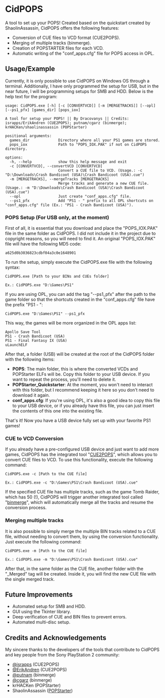 
# CidPOPS

A tool to set up your POPS! Created based on the quickstart created by ShaolinAssassin, CidPOPS offers the following features:

 - Conversion of CUE files to VCD format (CUE2POPS).
 - Merging of multiple tracks (binmerge).
 - Creation of POPSTARTER files for each VCD.
 - Automatic writing of the "conf_apps.cfg" file for POPS access in OPL.

## Usage/Example

Currently, it is only possible to use CidPOPS on Windows OS through a terminal. Additionally, I have only programmed the setup for USB, but in the near future, I will be programming setups for SMB and HDD. Below is the help text for the program:

```
usage: CidPOPS.exe [-h] [-c [CONVERTVCD]] [-m [MERGETRACKS]] [--opl] [--ps1_pfx] [games_dir] [pops_iox]

A tool for setup your POPS! || By Dracovanys || Credits: israpps/ErikAndren (CUE2POPS); putnam/cgarz (binmerge); krHACKen/shaolinassassin (POPStarter)

positional arguments:
  games_dir             Directory where all your PS1 games are stored.
  pops_iox              Path to "POPS_IOX.PAK" if not on CidPOPS directory.

options:
  -h, --help            show this help message and exit
  -c [CONVERTVCD], --convertVCD [CONVERTVCD]
                        Convert a CUE file to VCD. (Usage.: -c "D:\Downloads\Crash Bandicoot (USA)\Crash Bandicoot (USA).cue")
  -m [MERGETRACKS], --mergeTracks [MERGETRACKS]
                        Merge tracks and generate a new CUE file. (Usage.: -m "D:\Downloads\Crash Bandicoot (USA)\Crash Bandicoot (USA).cue")
  --opl                 Just create "conf_apps.cfg" file.
  --ps1_pfx             Add "PS1 - " prefix to all OPL shortcuts on "conf_apps.cfg" file (Ex.: "PS1 - Crash Bandicoot (USA)").
```

### POPS Setup (For USB only, at the moment)

First of all, it is essential that you download and place the "POPS_IOX.PAK" file in the same folder as CidPOPS. I did not include it in the project due to copyright reasons, so you will need to find it. An original "POPS_IOX.PAK" file will have the following MD5 code:

```
a625d0b3036823cdbf04a3c0e1648901
```

To run the setup, simply execute the CidPOPS.exe file with the following syntax:

```
CidPOPS.exe [Path to your BINs and CUEs folder]

Ex.: CidPOPS.exe "D:\Games\PS1"
```

If you are using OPL, you can add the tag "--ps1_pfx" after the path to the game folder so that the shortcuts created in the "conf_apps.cfg" file have the prefix "PS1 - ":

```
CidPOPS.exe "D:\Games\PS1" --ps1_pfx
```

This way, the games will be more organized in the OPL apps list:

```
Apollo Save Tool
PS1 - Crash Bandicoot (USA)
PS1 - Final Fantasy IX (USA)
uLaunchELF
```

After that, a folder (USB) will be created at the root of the CidPOPS folder with the following items:

 - **POPS**: The main folder, this is where the converted VCDs and POPStarter ELFs will be. Copy this folder to your USB device. If you want to repeat the process, you'll need to delete it.
 - **POPStarter_Quickstarter**: At the moment, you won't need to interact with this folder, but I recommend keeping it here so you don't need to download it again.
 - **conf_apps.cfg**: If you're using OPL, it's also a good idea to copy this file to your USB device, or if you already have this file, you can just insert the contents of this one into the existing file.

That's it! Now you have a USB device fully set up with your favorite PS1 games!

### CUE to VCD Conversion

If you already have a pre-configured USB device and just want to add more games, CidPOPS has the integrated tool "[CUE2POPS](https://github.com/israpps/cue2pops)", which allows you to convert CUE files to VCD. To use this functionality, execute the following command:

```
CidPOPS.exe -c [Path to the CUE file]

Ex.: CidPOPS.exe -c "D:\Games\PS1\Crash Bandicoot (USA).cue"
```

If the specified CUE file has multiple tracks, such as the game Tomb Raider, which has 50 (!), CidPOPS will trigger another integrated tool called "[binmerge](https://github.com/putnam/binmerge)", which will automatically merge all the tracks and resume the conversion process.

### Merging multiple tracks

It is also possible to simply merge the multiple BIN tracks related to a CUE file, without needing to convert them, by using the conversion functionality. Just execute the following command:

```
CidPOPS.exe -m [Path to the CUE file]

Ex.: CidPOPS.exe -m "D:\Games\PS1\Crash Bandicoot (USA).cue"
```

After that, in the same folder as the CUE file, another folder with the "_Merged" tag will be created. Inside it, you will find the new CUE file with the single merged track.

## Future Improvements

 - Automated setup for SMB and HDD.
 - GUI using the Tkinter library.
 - Deep verification of CUE and BIN files to prevent errors.
 - Automated multi-disc setup.

## Credits and Acknowledgements

My sincere thanks to the developers of the tools that contribute to CidPOPS and key people from the Sony PlayStation 2 community:

- [@israpps](https://github.com/israpps) (CUE2POPS)
- [@ErikAndren](https://github.com/ErikAndren) (CUE2POPS)
- [@putnam](https://github.com/putnam) (binmerge)
- [@cgarz](https://github.com/cgarz) (binmerge)
- krHACKen (POPStarter)
- ShaolinAssassin ([POPStarter](https://bitbucket.org/ShaolinAssassin/popstarter-documentation-stuff/wiki/Home))
